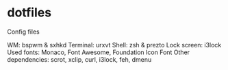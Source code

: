 # dotfiles
Config files

WM: bspwm & sxhkd
Terminal: urxvt
Shell: zsh & prezto
Lock screen: i3lock
Used fonts: Monaco, Font Awesome, Foundation Icon Font
Other dependencies: scrot, xclip, curl, i3lock, feh, dmenu